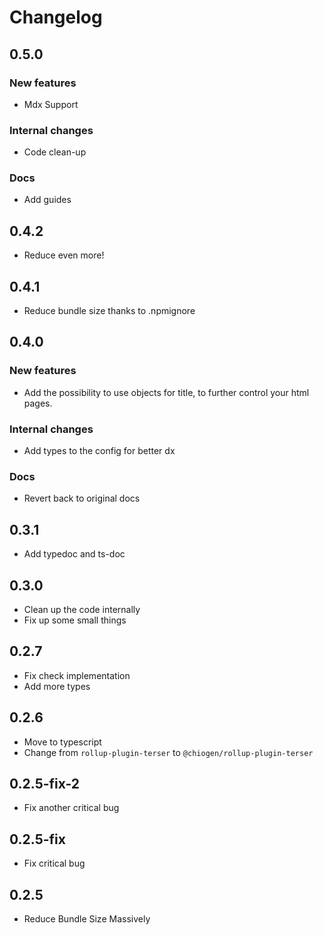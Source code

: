 # Changelog

## 0.5.0

### New features

-   Mdx Support

### Internal changes

-   Code clean-up

### Docs

-   Add guides

## 0.4.2

-   Reduce even more!

## 0.4.1

-   Reduce bundle size thanks to .npmignore

## 0.4.0

### New features

-   Add the possibility to use objects for title, to further control your html pages.

### Internal changes

-   Add types to the config for better dx

### Docs

-   Revert back to original docs

## 0.3.1

-   Add typedoc and ts-doc

## 0.3.0

-   Clean up the code internally
-   Fix up some small things

## 0.2.7

-   Fix check implementation
-   Add more types

## 0.2.6

-   Move to typescript
-   Change from `rollup-plugin-terser` to `@chiogen/rollup-plugin-terser`

## 0.2.5-fix-2

-   Fix another critical bug

## 0.2.5-fix

-   Fix critical bug

## 0.2.5

-   Reduce Bundle Size Massively

